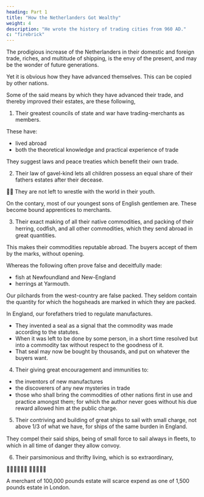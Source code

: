 ```yaml
---
heading: Part 1
title: "How the Netherlanders Got Wealthy"
weight: 4
description: "He wrote the history of trading cities from 960 AD."
c: "firebrick"
---
```




The prodigious increase of the Netherlanders in their domestic and foreign trade, riches, and multitude of shipping, is the envy of the present, and may be the wonder of future generations.

Yet it is obvious how they have advanced themselves. This can be copied by other nations. 

 <!-- are , and in a great measure imitable by most other nations, but more easily by us of this kingdom of England, which I shall endeavour to demonstrate in the following discourse. -->

Some of the said means by which they have advanced their trade, and 
thereby improved their estates, are these following,

1. Their greatest councils of state and war have trading-merchants as members. 

These have:
- lived abroad
- both the theoretical knowledge and practical experience of trade

They suggest laws and peace treaties which benefit their own trade.

2. Their law of gavel-kind lets all children possess an equal share of their fathers estates after their decease.  

<!-- [ Johnson’s Dictionary reports that the custom is in force in various parts of En-
gland, but especially in Kent. See Silas Taylor, The History of Gavel-kind (London: John
Starkey, ; repr. ).] -->

They are not left to wrestle with the world in their youth. 

On the contary, most of our youngest sons of English gentlemen are. These become bound apprentices to merchants.


3. Their exact making of all their native commodities, and packing of their herring, codﬁsh, and all other commodities, which they send abroad in great quantities.

This makes their commodities reputable abroad. The buyers accept of them by the marks, without opening. 

Whereas the following often prove false and deceitfully made:
- fish at Newfoundland and New-England
- herrings at Yarmouth.

Our pilchards from the west-country are false packed. They seldom contain the quantity for which the hogsheads are marked in which they are packed.

In England, our forefathers tried to regulate manufactures. 
- They invented a seal as a signal that the commodity was made according to the statutes.
- When it was left to be done by some person, in a short time resolved but into a commodity tax without respect to the goodness of it. 
- That seal may now be bought by thousands, and put on whatever the buyers want.


4. Their giving great encouragement and immunities to:

- the inventors of new manufactures
- the discoverers of any new mysteries in trade
- those who shall bring the commodities of other nations ﬁrst in use and practice amongst them; for which the author never goes without his due reward allowed him at the public charge.


5. Their contriving and building of great ships to sail with small charge, not above 1/3 of what we have, for ships of the same burden in England.

They compel their said ships, being of small force to sail always in ﬂeets, to which in all time of danger they allow convoy.


6. Their parsimonious and thrifty living, which is so extraordinary,

<!-- . [Also pilcher; a herring-like ﬁsh caught in Cornwall.]

. [See also Edward Misselden, Free Trade, or The Meanes to Make Trade Florish (Lon-
don: Legatt, ).] -->
 

A merchant of 100,000 pounds estate will scarce expend as one of 1,500 pounds estate in London.

